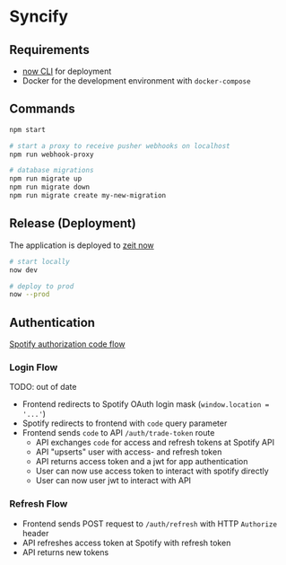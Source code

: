 # Syncify

## Requirements

- [now CLI](https://zeit.co/download) for deployment
- Docker for the development environment with `docker-compose`

## Commands

```sh
npm start

# start a proxy to receive pusher webhooks on localhost
npm run webhook-proxy

# database migrations
npm run migrate up
npm run migrate down
npm run migrate create my-new-migration
```

## Release (Deployment)

The application is deployed to [zeit now](https://zeit.co)

```bash
# start locally
now dev

# deploy to prod
now --prod
```

## Authentication

[Spotify authorization code flow](https://developer.spotify.com/documentation/general/guides/authorization-guide/#authorization-code-flow)

### Login Flow

TODO: out of date

- Frontend redirects to Spotify OAuth login mask (`window.location = '...'`)
- Spotify redirects to frontend with `code` query parameter
- Frontend sends `code` to API `/auth/trade-token` route
  - API exchanges `code` for access and refresh tokens at Spotify API
  - API "upserts" user with access- and refresh token
  - API returns access token and a jwt for app authentication
  - User can now use access token to interact with spotify directly
  - User can now user jwt to interact with API

### Refresh Flow

- Frontend sends POST request to `/auth/refresh` with HTTP `Authorize` header
- API refreshes access token at Spotify with refresh token
- API returns new tokens
